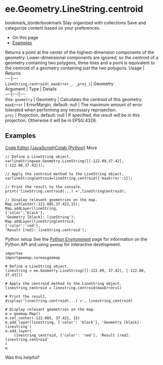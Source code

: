  
#  ee.Geometry.LineString.centroid
bookmark_borderbookmark Stay organized with collections  Save and categorize content based on your preferences.
  * On this page
  * [Examples](https://developers.google.com/earth-engine/apidocs/ee-geometry-linestring-centroid#examples)


Returns a point at the center of the highest-dimension components of the geometry. Lower-dimensional components are ignored, so the centroid of a geometry containing two polygons, three lines and a point is equivalent to the centroid of a geometry containing just the two polygons.
Usage | Returns  
---|---  
`LineString.centroid(_maxError_, _proj_)`|  Geometry  
Argument | Type | Details  
---|---|---  
this: `geometry` | Geometry | Calculates the centroid of this geometry.  
`maxError` | ErrorMargin, default: null | The maximum amount of error tolerated when performing any necessary reprojection.  
`proj` | Projection, default: null | If specified, the result will be in this projection. Otherwise it will be in EPSG:4326.  
## Examples
[Code Editor (JavaScript)](https://developers.google.com/earth-engine/apidocs/ee-geometry-linestring-centroid#code-editor-javascript-sample)[Colab (Python)](https://developers.google.com/earth-engine/apidocs/ee-geometry-linestring-centroid#colab-python-sample) More
```
// Define a LineString object.
varlineString=ee.Geometry.LineString([[-122.09,37.42],[-122.08,37.43]]);

// Apply the centroid method to the LineString object.
varlineStringCentroid=lineString.centroid({'maxError':1});

// Print the result to the console.
print('lineString.centroid(...) =',lineStringCentroid);

// Display relevant geometries on the map.
Map.setCenter(-122.085,37.422,15);
Map.addLayer(lineString,
{'color':'black'},
'Geometry [black]: lineString');
Map.addLayer(lineStringCentroid,
{'color':'red'},
'Result [red]: lineString.centroid');
```
Python setup
See the [ Python Environment](https://developers.google.com/earth-engine/guides/python_install) page for information on the Python API and using `geemap` for interactive development.
```
importee
importgeemap.coreasgeemap
```
```
# Define a LineString object.
linestring = ee.Geometry.LineString([[-122.09, 37.42], [-122.08, 37.43]])

# Apply the centroid method to the LineString object.
linestring_centroid = linestring.centroid(maxError=1)

# Print the result.
display('linestring.centroid(...) =', linestring_centroid)

# Display relevant geometries on the map.
m = geemap.Map()
m.set_center(-122.085, 37.422, 15)
m.add_layer(linestring, {'color': 'black'}, 'Geometry [black]: linestring')
m.add_layer(
    linestring_centroid, {'color': 'red'}, 'Result [red]: linestring.centroid'
)
m
```

Was this helpful?
